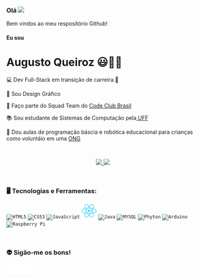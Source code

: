
<div dsplay="inline-block">
<h3>Olá <img src="https://raw.githubusercontent.com/kaueMarques/kaueMarques/master/hi.gif" width="30px"></h3>
Bem vindos ao meu resposítório Github!
<h4>Eu sou</h4> 
<h1 align="left">Augusto Queiroz 😃🙏🌟</h1>
  
  
<div display="inline-block">
<p align="left">💻 Dev Full-Stack em transição de carreira.🚀</p>
<p align="left">🎨 Sou Design Gráfico</p>
<p align="left">💺 Faço parte do Squad Team do <a href="https://www.codeclubbrasil.org.br/">Code Club Brasil</a></p>
<p align="left">📚 Sou estudante de Sistemas de Computação pela<a href="https://www.uff.br/?q=curso/tecnologia-em-sistemas-de-computacao-ead/1122221/tecnologico/niteroi"> UFF</a></p>
<p align="left">🎒 Dou aulas de programação báscia e robótica educacional para crianças como voluntáio em uma <a href="https://www.instagram.com/associacaonascentepequena/"> ONG</a></p>
</div>
  
<br>  

<p align="center">
<a href="https://github.com/AugustoQueiroz13">
<img height="180em" src="https://github-readme-stats-eight-theta.vercel.app/api?username=AugustoQueiroz13&show_icons=true&theme=algolia&include_all_commits=true&count_private=true"/>
<img height="180em" src="https://github-readme-stats-eight-theta.vercel.app/api/top-langs/?username=AugustoQueiroz13&layout=compact&langs_count=8&theme=algolia"/>
</a>
</p>

<br>
  
### 🖥️ Tecnologias e Ferramentas: 
 <code><img width="40px" src="https://cdn.jsdelivr.net/gh/devicons/devicon/icons/html5/html5-original-wordmark.svg" title = "HTML5"/></code>
<code><img width="40px" src="https://cdn.jsdelivr.net/gh/devicons/devicon/icons/css3/css3-original-wordmark.svg" title = "CSS3"/></code>
<code><img width="40px" src="https://cdn.jsdelivr.net/gh/devicons/devicon/icons/javascript/javascript-original.svg" title = "JavaScript"/></code>
<code><img width="40px" src="https://raw.githubusercontent.com/devicons/devicon/master/icons/react/react-original.svg" title = "React"/></code>
<code><img width="40px" src="https://cdn.jsdelivr.net/gh/devicons/devicon/icons/java/java-original.svg" title = "Java"/></code>
<code><img width="40px" src="https://cdn.jsdelivr.net/gh/devicons/devicon/icons/mysql/mysql-original.svg" title = "MYSQL"/></code>
<code><img width="40px" src="https://seeklogo.com/images/P/python-logo-A32636CAA3-seeklogo.com.png" title = "Phyton"/></code>
<code><img width="40px" src="https://brandslogos.com/wp-content/uploads/images/large/arduino-logo-1.png" title = "Arduíno"/></code>
<code><img width="40px" src="https://logodownload.org/wp-content/uploads/2018/02/raspberry-pi-logo.png" title = "Raspberry Pi"/></code>
  

<br>
  
<h3>👽 Sigão-me os bons!</h3>
<a href="https://www.instagram.com/aug_queiroz" target="_blank"><img align="left" alt="Instagram" width="22px" src="https://github.com/Aakarsh-B/trying-repos/blob/master/insta.svg" />
<a href="https://www.linkedin.com/in/queiroz-augusto/" target="_blank"><img align="left" alt="LinkedIn" width="22px" src="https://github.com/Aakarsh-B/trying-repos/blob/master/linkedin.svg" />
<a href="https://dev.to/augustoqueiroz13" target="_blank"><img alt="Blog" width="22px" src="https://github.com/Aakarsh-B/trying-repos/blob/master/dev-badge.svg" /></a>


